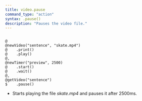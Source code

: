 ```yaml
---
title: video.pause
command_type: "action"
syntax: .pause()
description: "Pauses the video file."
---
```


<!--more-->

<pre><code class="language-diff-javascript diff-highlight try-true">
@
@newVideo("sentence", "skate.mp4")
@    .print()
@    .play()
@,
@newTimer("preview", 2500)
@    .start()
@    .wait()
@,
@getVideo("sentence")
$    .pause()
</code></pre>

+ Starts playing the file *skate.mp4* and pauses it after 2500ms.		
